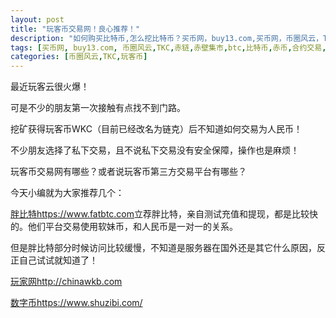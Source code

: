 ```yaml
---
layout: post
title: "玩客币交易网！良心推荐！"
description: "如何购买比特币,怎么挖比特币？买币网，buy13.com,买币网，币圈风云，TKC，赤链，小道消息，赤壁集市，赤币"
tags: [买币网, buy13.com, 币圈风云,TKC,赤链,赤壁集市,btc,比特币,赤币,合约交易,玩客币,WKC,玩客币交易网]
categories: [币圈风云,TKC,玩客币]
---
```

最近玩客云很火爆！

可是不少的朋友第一次接触有点找不到门路。

挖矿获得玩客币WKC（目前已经改名为链克）后不知道如何交易为人民币！

不少朋友选择了私下交易，且不说私下交易没有安全保障，操作也是麻烦！

玩客币交易网有哪些？或者说玩客币第三方交易平台有哪些？

今天小编就为大家推荐几个：

<a href="https://www.fatbtc.com" target="_blank">胖比特https://www.fatbtc.com</a>立荐胖比特，亲自测试充值和提现，都是比较快的。他们平台交易使用软妹币，和人民币是一对一的关系。

但是胖比特部分时候访问比较缓慢，不知道是服务器在国外还是其它什么原因，反正自己试试就知道了！

<a href="http://chinawkb.com" target="_blank">玩家网http://chinawkb.com</a>

<a href="https://www.shuzibi.com/" target="_blank">数字币https://www.shuzibi.com/</a>